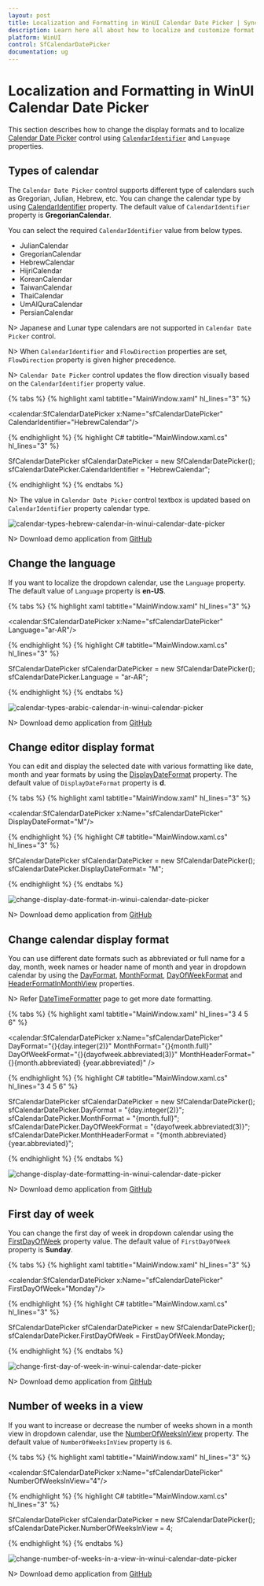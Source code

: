 ```yaml
---
layout: post
title: Localization and Formatting in WinUI Calendar Date Picker | Syncfusion
description: Learn here all about how to localize and customize format of Syncfusion WinUI Calendar Date Picker (SfCalendarDatePicker) control and more.
platform: WinUI
control: SfCalendarDatePicker
documentation: ug
---
```


# Localization and Formatting in WinUI Calendar Date Picker

This section describes how to change the display formats and to localize [Calendar Date Picker](https://help.syncfusion.com/cr/winui/Syncfusion.UI.Xaml.Calendar.SfCalendar.html) control using [`CalendarIdentifier`](https://help.syncfusion.com/cr/winui/Syncfusion.UI.Xaml.Calendar.SfCalendar.html#Syncfusion_UI_Xaml_Calendar_SfCalendar_CalendarIdentifier) and `Language` properties.

## Types of calendar

The `Calendar Date Picker` control supports different type of calendars such as Gregorian, Julian, Hebrew, etc. You can change the calendar type by using [CalendarIdentifier](https://help.syncfusion.com/cr/winui/Syncfusion.UI.Xaml.Calendar.SfCalendarDatePicker.html#Syncfusion_UI_Xaml_Calendar_SfCalendarDatePicker_CalendarIdentifier) property. The default value of `CalendarIdentifier` property is **GregorianCalendar**.

You can select the required `CalendarIdentifier` value from below types.

 * JulianCalendar
 * GregorianCalendar
 * HebrewCalendar
 * HijriCalendar
 * KoreanCalendar
 * TaiwanCalendar
 * ThaiCalendar
 * UmAlQuraCalendar
 * PersianCalendar

N> Japanese and Lunar type calendars are not supported in `Calendar Date Picker` control.

N> When `CalendarIdentifier` and `FlowDirection` properties are set, `FlowDirection` property is given higher precedence.

N> `Calendar Date Picker` control updates the flow direction visually based on the `CalendarIdentifier` property value.

{% tabs %}
{% highlight xaml tabtitle="MainWindow.xaml" hl_lines="3" %}

<calendar:SfCalendarDatePicker x:Name="sfCalendarDatePicker"
                               CalendarIdentifier="HebrewCalendar"/>

{% endhighlight %}
{% highlight C# tabtitle="MainWindow.xaml.cs" hl_lines="3" %}

SfCalendarDatePicker sfCalendarDatePicker = new SfCalendarDatePicker();
sfCalendarDatePicker.CalendarIdentifier = "HebrewCalendar";

{% endhighlight %}
{% endtabs %}

N> The value in `Calendar Date Picker` control textbox is updated based on `CalendarIdentifier` property calendar type.

![calendar-types-hebrew-calendar-in-winui-calendar-date-picker](Getting-Started_images/calendar-types-hebrew-calendar-in-winui-calendar-date-picker.png)

N> Download demo application from [GitHub](https://github.com/SyncfusionExamples/syncfusion-winui-tools-calendardatepicker-examples/blob/main/Samples/Formatting)

## Change the language

If you want to localize the dropdown calendar, use the `Language` property. The default value of `Language` property is **en-US**.

{% tabs %}
{% highlight xaml tabtitle="MainWindow.xaml" hl_lines="3" %}

<calendar:SfCalendarDatePicker x:Name="sfCalendarDatePicker"
                               Language="ar-AR"/>

{% endhighlight %}
{% highlight C# tabtitle="MainWindow.xaml.cs" hl_lines="3" %}

SfCalendarDatePicker sfCalendarDatePicker = new SfCalendarDatePicker();
sfCalendarDatePicker.Language = "ar-AR";

{% endhighlight %}
{% endtabs %}

![calendar-types-arabic-calendar-in-winui-calendar-picker](Getting-Started_images/calendar-types-arabic-calendar-in-winui-calendar-picker.png)

N> Download demo application from [GitHub](https://github.com/SyncfusionExamples/syncfusion-winui-tools-calendardatepicker-examples/blob/main/Samples/Formatting)


## Change editor display format

 You can edit and display the selected date with various formatting like date, month and year formats by using the [DisplayDateFormat](https://help.syncfusion.com/cr/winui/Syncfusion.UI.Xaml.Calendar.SfCalendarDatePicker.html#Syncfusion_UI_Xaml_Calendar_SfCalendarDatePicker_DisplayDateFormat) property. The default value of `DisplayDateFormat` property is **d**.

{% tabs %}
{% highlight xaml tabtitle="MainWindow.xaml" hl_lines="3" %}

<calendar:SfCalendarDatePicker x:Name="sfCalendarDatePicker" 
                               DisplayDateFormat="M"/>

{% endhighlight  %}
{% highlight C# tabtitle="MainWindow.xaml.cs" hl_lines="3" %}

SfCalendarDatePicker sfCalendarDatePicker = new SfCalendarDatePicker();
sfCalendarDatePicker.DisplayDateFormat= "M";

{% endhighlight  %}
{% endtabs %}

![change-display-date-format-in-winui-calendar-date-picker](Getting-Started_images/change-display-date-format-in-winui-calendar-date-picker.png)

N> Download demo application from [GitHub](https://github.com/SyncfusionExamples/syncfusion-winui-tools-calendardatepicker-examples/blob/main/Samples/Formatting)

## Change calendar display format

You can use different date formats such as abbreviated or full name for a day, month, week names or header name of month and year in dropdown calendar by using the [DayFormat](https://help.syncfusion.com/cr/winui/Syncfusion.UI.Xaml.Calendar.SfCalendarDatePicker.html#Syncfusion_UI_Xaml_Calendar_SfCalendarDatePicker_DayFormat), [MonthFormat](https://help.syncfusion.com/cr/winui/Syncfusion.UI.Xaml.Calendar.SfCalendarDatePicker.html#Syncfusion_UI_Xaml_Calendar_SfCalendarDatePicker_MonthFormat), [DayOfWeekFormat](https://help.syncfusion.com/cr/winui/Syncfusion.UI.Xaml.Calendar.SfCalendarDatePicker.html#Syncfusion_UI_Xaml_Calendar_SfCalendarDatePicker_DayOfWeekFormat) and [HeaderFormatInMonthView](https://help.syncfusion.com/cr/winui/Syncfusion.UI.Xaml.Calendar.SfCalendarDatePicker.html#Syncfusion_UI_Xaml_Calendar_SfCalendarDatePicker_HeaderFormatInMonthView) properties.

N> Refer [DateTimeFormatter](https://docs.microsoft.com/en-us/uwp/api/windows.globalization.datetimeformatting.datetimeformatter?view=winrt-19041) page to get more date formatting.

{% tabs %}
{% highlight xaml tabtitle="MainWindow.xaml" hl_lines="3 4 5 6" %}

<calendar:SfCalendarDatePicker x:Name="sfCalendarDatePicker"
                               DayFormat="{}{day.integer(2)}"
                               MonthFormat="{}{month.full}"
                               DayOfWeekFormat="{}{dayofweek.abbreviated(3)}"
                               MonthHeaderFormat="{}{month.abbreviated} {year.abbreviated}‎" />

{% endhighlight %}
{% highlight C# tabtitle="MainWindow.xaml.cs" hl_lines="3 4 5 6" %}

SfCalendarDatePicker sfCalendarDatePicker = new SfCalendarDatePicker();
sfCalendarDatePicker.DayFormat = "{day.integer(2)}";
sfCalendarDatePicker.MonthFormat = "{month.full}";
sfCalendarDatePicker.DayOfWeekFormat = "{dayofweek.abbreviated(3)}";
sfCalendarDatePicker.MonthHeaderFormat = "{month.abbreviated} {year.abbreviated}‎";

{% endhighlight %}
{% endtabs %}

![change-display-date-formatting-in-winui-calendar-date-picker](Getting-Started_images/change-display-date-formatting-in-winui-calendar-date-range-picker.gif)

N> Download demo application from [GitHub](https://github.com/SyncfusionExamples/syncfusion-winui-tools-calendardatepicker-examples/blob/main/Samples/Formatting)

## First day of week

You can change the first day of week in dropdown calendar using the [FirstDayOfWeek](https://help.syncfusion.com/cr/winui/Syncfusion.UI.Xaml.Calendar.SfCalendarDatePicker.html#Syncfusion_UI_Xaml_Calendar_SfCalendarDatePicker_FirstDayOfWeek) property value. The default value of `FirstDayOfWeek` property is **Sunday**.

{% tabs %}
{% highlight xaml tabtitle="MainWindow.xaml" hl_lines="3" %}

<calendar:SfCalendarDatePicker x:Name="sfCalendarDatePicker" 
                               FirstDayOfWeek="Monday"/>

{% endhighlight %}
{% highlight C# tabtitle="MainWindow.xaml.cs" hl_lines="3" %}

SfCalendarDatePicker sfCalendarDatePicker = new SfCalendarDatePicker();
sfCalendarDatePicker.FirstDayOfWeek = FirstDayOfWeek.Monday;

{% endhighlight %}
{% endtabs %}

![change-first-day-of-week-in-winui-calendar-date-picker](Getting-Started_images/change-first-day-of-week-in-winui-calendar-date-picker.png)

N> Download demo application from [GitHub](https://github.com/SyncfusionExamples/syncfusion-winui-tools-calendardatepicker-examples/blob/main/Samples/Selection)

## Number of weeks in a view

If you want to increase or decrease the number of weeks shown in a month view in dropdown calendar, use the [NumberOfWeeksInView](https://help.syncfusion.com/cr/winui/Syncfusion.UI.Xaml.Calendar.SfCalendarDatePicker.html#Syncfusion_UI_Xaml_Calendar_SfCalendarDatePicker_NumberOfWeeksInView) property. The default value of `NumberOfWeeksInView` property is `6`.

{% tabs %}
{% highlight xaml tabtitle="MainWindow.xaml" hl_lines="3" %}

<calendar:SfCalendarDatePicker x:Name="sfCalendarDatePicker"
                               NumberOfWeeksInView="4"/>

{% endhighlight %}
{% highlight C# tabtitle="MainWindow.xaml.cs" hl_lines="3" %}

SfCalendarDatePicker sfCalendarDatePicker = new SfCalendarDatePicker();
sfCalendarDatePicker.NumberOfWeeksInView = 4;

{% endhighlight %}
{% endtabs %}

![change-number-of-weeks-in-a-view-in-winui-calendar-date-picker](Getting-Started_images/change-number-of-weeks-in-a-view-in-winui-calendar-date-picker.png)

N> Download demo application from [GitHub](https://github.com/SyncfusionExamples/syncfusion-winui-tools-calendardatepicker-examples/blob/main/Samples/Selection)